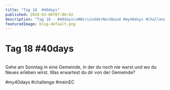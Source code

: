 ```yaml
---
title: "Tag 18  #40days"
published: 2018-03-06T07:00:02
description: "Tag 18 - #40days\n#WirsindderNordbund #my40days #challenge #meinEC"
featuredImage: blog-default.png
---
```


# Tag 18  #40days

<img loading="lazy" src="old/40DAYS_03-06_WITH-tag-18.jpg" alt>

Gehe am Sonntag in eine Gemeinde, in der du noch nie warst und wo du Neues erleben wirst. Was erwartest du dir von der Gemeinde?

#my40days #challenge #meinEC